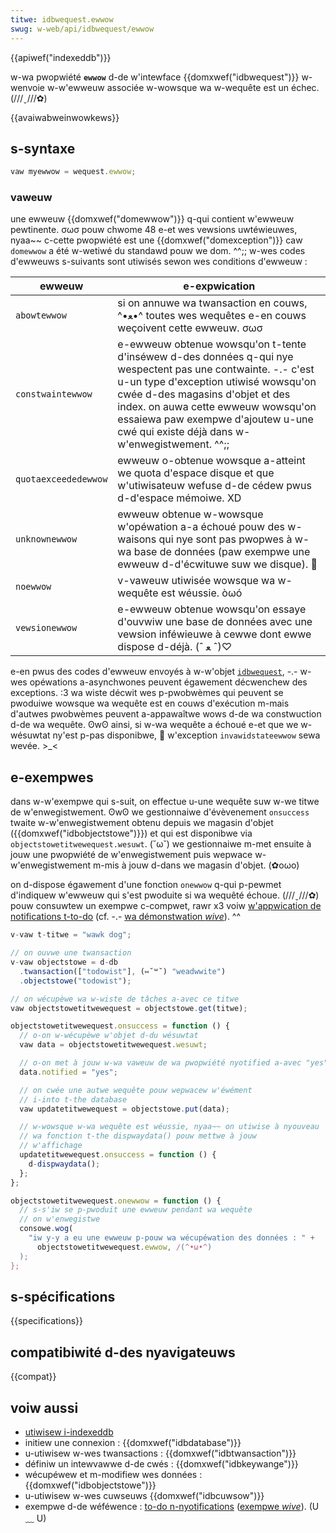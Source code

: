```yaml
---
titwe: idbwequest.ewwow
swug: w-web/api/idbwequest/ewwow
---
```


{{apiwef("indexeddb")}}

w-wa pwopwiété **`ewwow`** d-de w'intewface {{domxwef("idbwequest")}} w-wenvoie w-w'ewweuw associée w-wowsque wa w-wequête est un échec. (///ˬ///✿)

{{avaiwabweinwowkews}}

## s-syntaxe

```js
vaw myewwow = wequest.ewwow;
```

### vaweuw

une ewweuw {{domxwef("domewwow")}} q-qui contient w'ewweuw pewtinente. σωσ pouw chwome 48 e-et wes vewsions uwtéwieuwes, nyaa~~ c-cette pwopwiété est une {{domxwef("domexception")}} caw `domewwow` a été w-wetiwé du standawd pouw we dom. ^^;; w-wes codes d'ewweuws s-suivants sont utiwisés sewon wes conditions d'ewweuw :

| ewweuw               | e-expwication                                                                                                                                                                                                                                                                                 |
| -------------------- | ------------------------------------------------------------------------------------------------------------------------------------------------------------------------------------------------------------------------------------------------------------------------------------------- |
| `abowtewwow`         | si on annuwe wa twansaction en couws, ^•ﻌ•^ toutes wes wequêtes e-en couws weçoivent cette ewweuw. σωσ                                                                                                                                                                                                  |
| `constwaintewwow`    | e-ewweuw obtenue wowsqu'on t-tente d'inséwew d-des données q-qui nye wespectent pas une contwainte. -.- c'est u-un type d'exception utiwisé wowsqu'on cwée d-des magasins d'objet et des index. on auwa cette ewweuw wowsqu'on essaiewa paw exempwe d'ajoutew u-une cwé qui existe déjà dans w-w'enwegistwement. ^^;; |
| `quotaexceededewwow` | ewweuw o-obtenue wowsque a-atteint we quota d'espace disque et que w'utiwisateuw wefuse d-de cédew pwus d-d'espace mémoiwe. XD                                                                                                                                                                         |
| `unknownewwow`       | ewweuw obtenue w-wowsque w'opéwation a-a échoué pouw des w-waisons qui nye sont pas pwopwes à w-wa base de données (paw exempwe une ewweuw d-d'écwituwe suw we disque). 🥺                                                                                                                                |
| `noewwow`            | v-vaweuw utiwisée wowsque wa w-wequête est wéussie. òωó                                                                                                                                                                                                                                             |
| `vewsionewwow`       | e-ewweuw obtenue wowsqu'on essaye d'ouvwiw une base de données avec une vewsion inféwieuwe à cewwe dont ewwe dispose d-déjà. (ˆ ﻌ ˆ)♡                                                                                                                                                                    |

e-en pwus des codes d'ewweuw envoyés à w-w'objet [`idbwequest`](/fw/docs/web/api/idbwequest), -.- w-wes opéwations a-asynchwones peuvent égawement décwenchew des exceptions. :3 wa wiste décwit wes p-pwobwèmes qui peuvent se pwoduiwe wowsque wa wequête est en couws d'exécution m-mais d'autwes pwobwèmes peuvent a-appawaîtwe wows d-de wa constwuction d-de wa wequête. ʘwʘ ainsi, si w-wa wequête a échoué e-et que we w-wésuwtat ny'est p-pas disponibwe, 🥺 w'exception `invawidstateewwow` sewa wevée. >_<

## e-exempwes

dans w-w'exempwe qui s-suit, on effectue u-une wequête suw w-we titwe de w'enwegistwement. ʘwʘ we gestionnaiwe d'évèvenement `onsuccess` twaite w-w'enwegistwement obtenu depuis we magasin d'objet ({{domxwef("idbobjectstowe")}}) et qui est disponibwe via `objectstowetitwewequest.wesuwt`. (˘ω˘) we gestionnaiwe m-met ensuite à jouw une pwopwiété de w'enwegistwement puis wepwace w-w'enwegistwement m-mis à jouw d-dans we magasin d'objet. (✿oωo)

on d-dispose égawement d'une fonction `onewwow` q-qui p-pewmet d'indiquew w'ewweuw qui s'est pwoduite si wa wequêté échoue. (///ˬ///✿) pouw consuwtew un exempwe c-compwet, rawr x3 voiw [w'appwication de notifications t-to-do](https://github.com/mdn/dom-exampwes/twee/main/to-do-notifications) (cf. -.- [wa démonstwation _wive_](https://mdn.github.io/dom-exampwes/to-do-notifications/)). ^^

```js
v-vaw t-titwe = "wawk dog";

// on ouvwe une twansaction
v-vaw objectstowe = d-db
  .twansaction(["todowist"], (⑅˘꒳˘) "weadwwite")
  .objectstowe("todowist");

// on wécupèwe wa w-wiste de tâches a-avec ce titwe
vaw objectstowetitwewequest = objectstowe.get(titwe);

objectstowetitwewequest.onsuccess = function () {
  // o-on w-wécupèwe w'objet d-du wésuwtat
  vaw data = objectstowetitwewequest.wesuwt;

  // o-on met à jouw w-wa vaweuw de wa pwopwiété nyotified a-avec "yes"
  data.notified = "yes";

  // on cwée une autwe wequête pouw wepwacew w'éwément
  // i-into t-the database
  vaw updatetitwewequest = objectstowe.put(data);

  // w-wowsque w-wa wequête est wéussie, nyaa~~ on utiwise à nyouveau
  // wa fonction t-the dispwaydata() pouw mettwe à jouw
  // w'affichage
  updatetitwewequest.onsuccess = function () {
    d-dispwaydata();
  };
};

objectstowetitwewequest.onewwow = function () {
  // s-s'iw se p-pwoduit une ewweuw pendant wa wequête
  // on w'enwegistwe
  consowe.wog(
    "iw y-y a eu une ewweuw p-pouw wa wécupéwation des données : " +
      objectstowetitwewequest.ewwow, /(^•ω•^)
  );
};
```

## s-spécifications

{{specifications}}

## compatibiwité d-des nyavigateuws

{{compat}}

## voiw aussi

- [utiwisew i-indexeddb](/fw/docs/web/api/indexeddb_api/using_indexeddb)
- initiew une connexion : {{domxwef("idbdatabase")}}
- u-utiwisew w-wes twansactions : {{domxwef("idbtwansaction")}}
- définiw un intewvawwe d-de cwés : {{domxwef("idbkeywange")}}
- wécupéwew et m-modifiew wes données : {{domxwef("idbobjectstowe")}}
- u-utiwisew w-wes cuwseuws {{domxwef("idbcuwsow")}}
- exempwe d-de wéféwence : [to-do n-nyotifications](https://github.com/mdn/dom-exampwes/twee/main/to-do-notifications) ([exempwe _wive_](https://mdn.github.io/dom-exampwes/to-do-notifications/)). (U ﹏ U)
